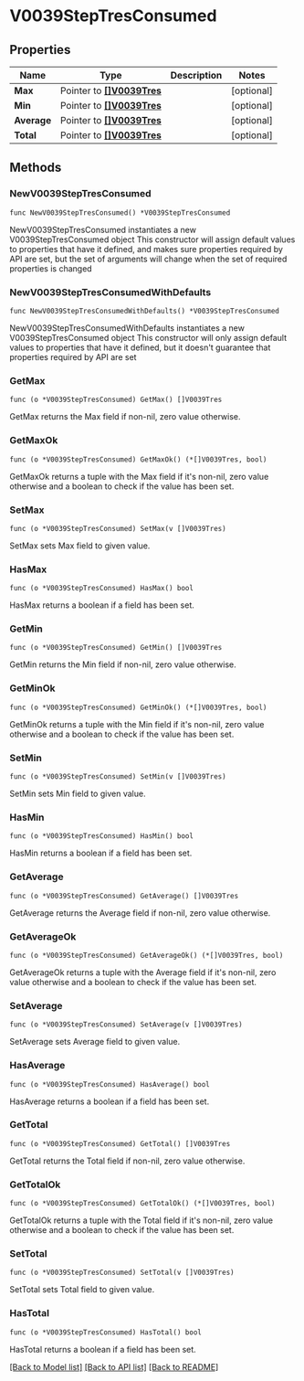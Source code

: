 # V0039StepTresConsumed

## Properties

Name | Type | Description | Notes
------------ | ------------- | ------------- | -------------
**Max** | Pointer to [**[]V0039Tres**](V0039Tres.md) |  | [optional] 
**Min** | Pointer to [**[]V0039Tres**](V0039Tres.md) |  | [optional] 
**Average** | Pointer to [**[]V0039Tres**](V0039Tres.md) |  | [optional] 
**Total** | Pointer to [**[]V0039Tres**](V0039Tres.md) |  | [optional] 

## Methods

### NewV0039StepTresConsumed

`func NewV0039StepTresConsumed() *V0039StepTresConsumed`

NewV0039StepTresConsumed instantiates a new V0039StepTresConsumed object
This constructor will assign default values to properties that have it defined,
and makes sure properties required by API are set, but the set of arguments
will change when the set of required properties is changed

### NewV0039StepTresConsumedWithDefaults

`func NewV0039StepTresConsumedWithDefaults() *V0039StepTresConsumed`

NewV0039StepTresConsumedWithDefaults instantiates a new V0039StepTresConsumed object
This constructor will only assign default values to properties that have it defined,
but it doesn't guarantee that properties required by API are set

### GetMax

`func (o *V0039StepTresConsumed) GetMax() []V0039Tres`

GetMax returns the Max field if non-nil, zero value otherwise.

### GetMaxOk

`func (o *V0039StepTresConsumed) GetMaxOk() (*[]V0039Tres, bool)`

GetMaxOk returns a tuple with the Max field if it's non-nil, zero value otherwise
and a boolean to check if the value has been set.

### SetMax

`func (o *V0039StepTresConsumed) SetMax(v []V0039Tres)`

SetMax sets Max field to given value.

### HasMax

`func (o *V0039StepTresConsumed) HasMax() bool`

HasMax returns a boolean if a field has been set.

### GetMin

`func (o *V0039StepTresConsumed) GetMin() []V0039Tres`

GetMin returns the Min field if non-nil, zero value otherwise.

### GetMinOk

`func (o *V0039StepTresConsumed) GetMinOk() (*[]V0039Tres, bool)`

GetMinOk returns a tuple with the Min field if it's non-nil, zero value otherwise
and a boolean to check if the value has been set.

### SetMin

`func (o *V0039StepTresConsumed) SetMin(v []V0039Tres)`

SetMin sets Min field to given value.

### HasMin

`func (o *V0039StepTresConsumed) HasMin() bool`

HasMin returns a boolean if a field has been set.

### GetAverage

`func (o *V0039StepTresConsumed) GetAverage() []V0039Tres`

GetAverage returns the Average field if non-nil, zero value otherwise.

### GetAverageOk

`func (o *V0039StepTresConsumed) GetAverageOk() (*[]V0039Tres, bool)`

GetAverageOk returns a tuple with the Average field if it's non-nil, zero value otherwise
and a boolean to check if the value has been set.

### SetAverage

`func (o *V0039StepTresConsumed) SetAverage(v []V0039Tres)`

SetAverage sets Average field to given value.

### HasAverage

`func (o *V0039StepTresConsumed) HasAverage() bool`

HasAverage returns a boolean if a field has been set.

### GetTotal

`func (o *V0039StepTresConsumed) GetTotal() []V0039Tres`

GetTotal returns the Total field if non-nil, zero value otherwise.

### GetTotalOk

`func (o *V0039StepTresConsumed) GetTotalOk() (*[]V0039Tres, bool)`

GetTotalOk returns a tuple with the Total field if it's non-nil, zero value otherwise
and a boolean to check if the value has been set.

### SetTotal

`func (o *V0039StepTresConsumed) SetTotal(v []V0039Tres)`

SetTotal sets Total field to given value.

### HasTotal

`func (o *V0039StepTresConsumed) HasTotal() bool`

HasTotal returns a boolean if a field has been set.


[[Back to Model list]](../README.md#documentation-for-models) [[Back to API list]](../README.md#documentation-for-api-endpoints) [[Back to README]](../README.md)



